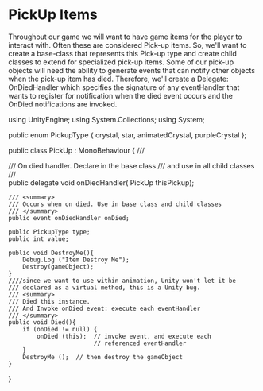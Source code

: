 # PickUp Items
Throughout our game we will want to have game items for the player to interact with.  Often these are considered Pick-up items.  So, we'll want to create a base-class that represents this Pick-up type and create child classes to extend for specialized pick-up items.  Some of our pick-up objects will need the ability to generate events that can notify other objects when the pick-up item has died.  Therefore, we'll create a Delegate: OnDiedHandler which specifies the signature of any eventHandler that wants to register for notification when the died event occurs and the OnDied notifications are invoked.

using UnityEngine;
using System.Collections;
using System;

public enum PickupType { crystal, star, animatedCrystal, purpleCrystal };

public class PickUp : MonoBehaviour {
	/// <summary>
	/// On died handler. Declare in the base class 
	/// and use in all child classes
	/// </summary>
	public delegate void onDiedHandler( PickUp thisPickup);

	/// <summary>
	/// Occurs when on died. Use in base class and child classes
	/// </summary>
	public event onDiedHandler onDied; 

	public PickupType type;
	public int value;

	public void DestroyMe(){
		Debug.Log ("Item Destroy Me");
		Destroy(gameObject);
	}
	////since we want to use within animation, Unity won't let it be 
	/// declared as a virtual method, this is a Unity bug. 
	/// <summary>
	/// Died this instance.
	/// And Invoke onDied event: execute each eventHandler 
	/// </summary>
	public void Died(){
		if (onDied != null) {
			onDied (this);  // invoke event, and execute each 
							// referenced eventHandler
		}
		DestroyMe ();  // then destroy the gameObject
	}


}


